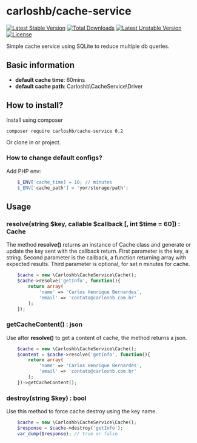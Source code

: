 # carloshb/cache-service
[![Latest Stable Version](https://poser.pugx.org/carloshb/cache-service/v/stable)](https://packagist.org/packages/carloshb/cache-service)
[![Total Downloads](https://poser.pugx.org/carloshb/cache-service/downloads)](https://packagist.org/packages/carloshb/cache-service)
[![Latest Unstable Version](https://poser.pugx.org/carloshb/cache-service/v/unstable)](https://packagist.org/packages/carloshb/cache-service)
[![License](https://poser.pugx.org/carloshb/cache-service/license)](https://packagist.org/packages/carloshb/cache-service)

Simple cache service using SQLite to reduce multiple db queries.
## Basic information
* **default cache time**: 60mins
* **default cache path**: Carloshb\CacheService\Driver
## How to install?
Install using composer
```shell
composer require carloshb/cache-service 0.2
```
Or clone in or project.
### How to change default configs?
Add PHP env:
```php
    $_ENV['cache_time] = 10; // minutes
    $_ENV['cache_path'] = 'yor/storage/path';
```
## Usage
### resolve(string $key, callable $callback [, int $time = 60]) : Cache
The method **resolve()** returns an instance of Cache class and generate or update the key sent with the callback return. First parameter is the key, a string.
Second parameter is the callback, a function returning array with expected results. Third parameter is optional, for set *n* minutes for cache. 
```php
    $cache = new \Carloshb\CacheService\Cache();
    $cache->resolve('getInfo', function(){
        return array(
            'name' => 'Carlos Henrique Bernardes',
            'email' => 'contato@carloshb.com.br'
        );
    });
```
### getCacheContent() : json
Use after **resolve()** to get a content of cache, the method returns a json.
```php
    $cache = new \Carloshb\CacheService\Cache();
    $content = $cache->resolve('getInfo', function(){
        return array(
            'name' => 'Carlos Henrique Bernardes',
            'email' => 'contato@carloshb.com.br'
        );
    })->getCacheContent();
```

### destroy(string $key) : bool
Use this method to force cache destroy using the key name.
```php
    $cache = new \Carloshb\CacheService\Cache();
    $response = $cache->destroy('getInfo');
    var_dump($response); // true or false
```